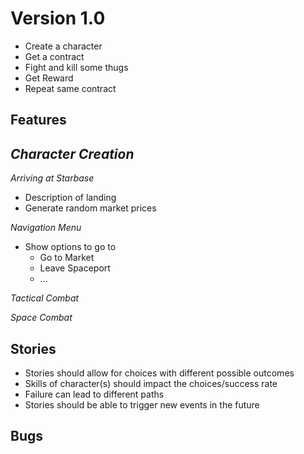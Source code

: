 <!--
 Copyright (c) 2020 Trevor Redfern
 
 This software is released under the MIT License.
 https://opensource.org/licenses/MIT
-->

Version 1.0
===========
 * Create a character
 * Get a contract
 * Fight and kill some thugs
 * Get Reward
 * Repeat same contract

Features
--------
*Character Creation*
 - 
*Arriving at Starbase*
 - Description of landing
 - Generate random market prices

*Navigation Menu*
 - Show options to go to
   - Go to Market
   - Leave Spaceport
   - ...


*Tactical Combat*

*Space Combat*

Stories
-------

 * Stories should allow for choices with different possible outcomes
 * Skills of character(s) should impact the choices/success rate
 * Failure can lead to different paths
 * Stories should be able to trigger new events in the future


Bugs
----
